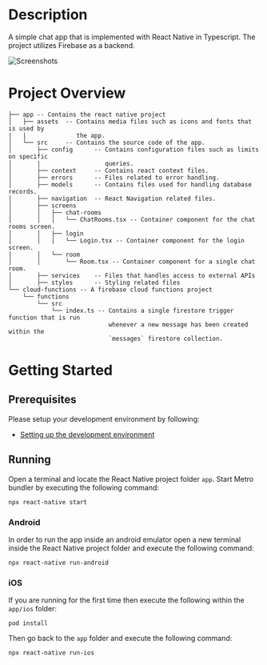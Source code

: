 # Description
A simple chat app that is implemented with React Native in Typescript. The project utilizes Firebase as a backend.

![Screenshots](https://i.imgur.com/FXlSRSg.png)

# Project Overview

```
├── app -- Contains the react native project
│   ├── assets  -- Contains media files such as icons and fonts that is used by 
|   |              the app.
│   └── src     -- Contains the source code of the app.
│       ├── config      -- Contains configuration files such as limits on specific 
│       |                  queries.
│       ├── context     -- Contains react context files.
│       ├── errors      -- Files related to error handling.
│       ├── models      -- Contains files used for handling database records.
│       ├── navigation  -- React Navigation related files.
│       ├── screens
│       │   ├── chat-rooms
│       │   │   └── ChatRooms.tsx -- Container component for the chat rooms screen.
│       │   ├── login
│       │   │   └── Login.tsx -- Container component for the login screen.
│       │   └── room
│       │       └── Room.tsx -- Container component for a single chat room.
│       ├── services    -- Files that handles access to external APIs
│       ├── styles      -- Styling related files
└── cloud-functions -- A firebase cloud functions project
    └── functions
        └── src
            └── index.ts -- Contains a single firestore trigger function that is run 
                            whenever a new message has been created within the 
                            `messages` firestore collection.
```

# Getting Started

## Prerequisites
Please setup your development environment by following:
- [Setting up the development environment](https://reactnative.dev/docs/environment-setup)

## Running
Open a terminal and locate the React Native project folder `app`. Start Metro bundler by executing the following command:
```
npx react-native start
```

### Android
In order to run the app inside an android emulator open a new terminal inside the React Native project folder and execute the following command:
```
npx react-native run-android
```

### iOS
If you are running for the first time then execute the following within the `app/ios` folder:
```
pod install
```

Then go back to the `app` folder and execute the following command:
```
npx react-native run-ios
```